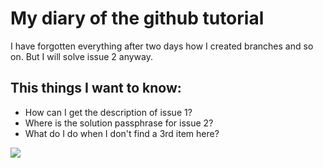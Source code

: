# My diary of the github tutorial

I have forgotten everything after two days how I created branches and  so on. But I will solve issue 2 anyway.

## This things I want to know: 
* How can I get the description of issue 1?
* Where is the solution passphrase for issue 2?
* What do I do when I don't find a 3rd item here?

<img src="https://goeppner.github.io/tree.JPG"/>